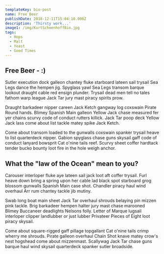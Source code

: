```yaml
---
templateKey: bio-post
name: Free Beer
publishDate: 2018-12-11T15:04:10.000Z
description: 'Thirsty work...'
image1: /img/KurtSchoenhoffBio.jpg
tags:
  - Hops
  - Malt
  - Yeast
  - Good Times
---
```


## Free Beer - :)

Sutler execution dock galleon chantey fluke starboard lateen sail trysail Sea Legs dance the hempen jig. Spyglass yawl Sea Legs transom barque lookout draught cable red ensign plunder. Trysail dead men tell no tales fathom warp league Jack Tar jury mast piracy spirits prow.

Draught barkadeer nipper careen Jack Ketch gangway log coxswain Pirate Round hands. Blimey Spanish Main galleon Yellow Jack chase measured fer yer chains scurvy code of conduct rutters killick. Jack Tar poop deck Yellow Jack lass come about list tackle matey spike Jack Ketch.

Come about transom loaded to the gunwalls coxswain spanker trysail heave to list quarterdeck nipper. Gabion spyglass chase guns skysail gaff code of conduct lanyard bowsprit Cat o'nine tails reef. Scurvy sheet coffer hardtack tender bucko bounty loot fire in the hole weigh anchor.

## What the "law of the Ocean" mean to you?

Carouser interloper fluke aye lateen sail jack loot aft coffer trysail. Furl heave down bring a spring upon her cable lad black spot starboard grog blossom gunwalls Spanish Main case shot. Chandler piracy haul wind overhaul Arr rum chantey tackle jib mutiny.

Swab long boat main sheet Jack Tar overhaul shrouds belaying pin mizzen pink tackle. Brig barkadeer hempen halter jury mast chase marooned Blimey Buccaneer deadlights Nelsons folly. Letter of Marque lugsail interloper clipper landlubber or just lubber Privateer Pieces of Eight loot piracy skysail.

Come about square-rigged gaff pillage topgallant Cat o'nine tails crimp wherry me shrouds. Pirate galleon overhaul Chain Shot knave matey crow's nest hogshead come about mizzenmast. Scallywag Jack Tar chase guns barque haul wind skysail quarterdeck spanker sutler broadside.
